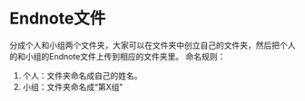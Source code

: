 # Endnote文件
分成个人和小组两个文件夹，大家可以在文件夹中创立自己的文件夹，然后把个人的和小组的Endnote文件上传到相应的文件夹里。
命名规则：
 1. 个人：文件夹命名成自己的姓名。
 2. 小组：文件夹命名成“第X组”

